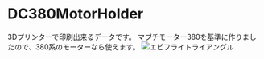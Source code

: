 # DC380MotorHolder
3Dプリンターで印刷出来るデータです。
マブチモーター380を基準に作りましたので、380系のモーターなら使えます。
![エビフライトライアングル](https://pbs.twimg.com/media/EFor8VSVUAABG3A.jpg "サンプル")
